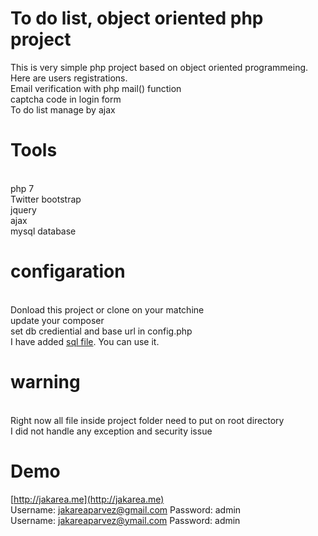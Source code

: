 # To do list, object oriented php project
This is very simple php project based on object oriented programmeing. 
<br>Here are users registrations.
<br>Email verification with php mail() function
<br>captcha code in login form
<br>To do list manage by ajax
# Tools
<br> php 7
<br> Twitter bootstrap 
<br> jquery
<br> ajax
<br> mysql database

# configaration
<br> Donload this project or clone on your matchine
<br> update your composer
<br> set db crediential and base url in config.php
<br> I have added [sql file](https://raw.githubusercontent.com/jakarea/itclanbd/master/todos.sql). You can use it.

# warning
<br> Right now all file inside project folder need to put on root directory
<br> I did not handle any exception and security issue

# Demo
[http://jakarea.me](http://jakarea.me)
<br> Username: jakareaparvez@gmail.com Password: admin
<br> Username: jakareaparvez@ymail.com Password: admin



